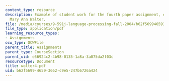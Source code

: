 ```yaml
---
content_type: resource
description: Example of student work for the fourth paper assignment, courtesy of
  Mary Ann Walter.
file: /media/courses/9-591j-language-processing-fall-2004/b62f569946593662c9e5247b6726a424_walter4.pdf
file_type: application/pdf
learning_resource_types:
- Assignments
ocw_type: OCWFile
parent_title: Assignments
parent_type: CourseSection
parent_uid: e56924c2-4b98-0135-1a8a-3a075da2f03c
resourcetype: Document
title: walter4.pdf
uid: b62f5699-4659-3662-c9e5-247b6726a424
---
```

